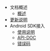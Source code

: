 
* 文档概述 
  * [概述](/)
* [更新说明](/zh-cn/release.md)
* Android SDK接入
  *  [使用说明](/zh-cn/sdk.md)
  *  [API-DOC](/zh-cn/api.md)
  *  [错误码](/zh-cn/errcode.md)
